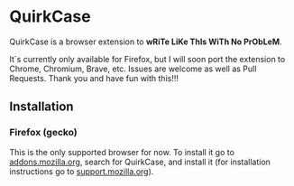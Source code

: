 # QuirkCase
QuirkCase is a browser extension to **wRiTe LiKe ThIs WiTh No PrObLeM**.

It´s currently only available for Firefox, but I will soon port the extension to Chrome, Chromium, Brave, etc. Issues are welcome as well as Pull Requests. Thank you and have fun with this!!!

## Installation

### Firefox (gecko)

This is the only supported browser for now. To install it go to [addons.mozilla.org](https://addons.mozilla.org/), search for QuirkCase, and install it (for installation instructions go to [support.mozilla.org](https://support.mozilla.org/kb/find-and-install-add-ons-add-features-to-firefox)).
